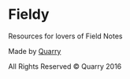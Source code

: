 # Fieldy

Resources for lovers of Field Notes

Made by [Quarry](http://www.usequarry.com)

All Rights Reserved © Quarry 2016
